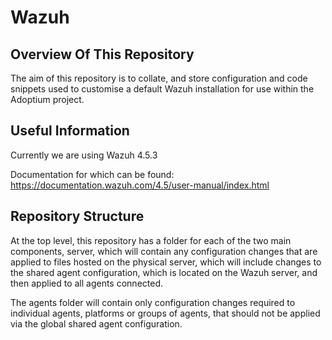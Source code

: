 # Wazuh

## Overview Of This Repository

The aim of this repository is to collate, and store configuration and code snippets used to customise a default Wazuh installation for use within the Adoptium project.

## Useful Information

Currently we are using Wazuh 4.5.3

Documentation for which can be found: https://documentation.wazuh.com/4.5/user-manual/index.html

## Repository Structure

At the top level, this repository has a folder for each of the two main components, server, which will contain any configuration changes that are applied to files hosted on the physical server, which will include changes to the shared agent configuration, which is located on the Wazuh server, and then applied to all agents connected.

The agents folder will contain only configuration changes required to individual agents, platforms or groups of agents, that should not be applied via the  global shared agent configuration.
